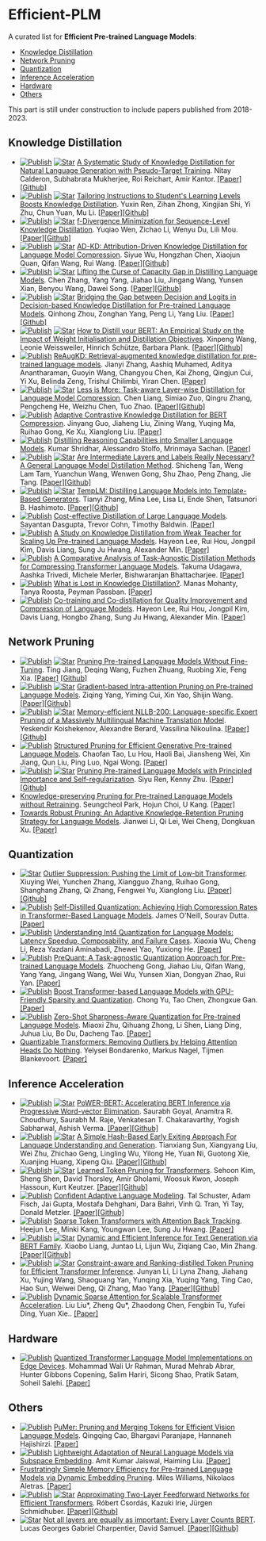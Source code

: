 # Efficient-PLM

A curated list for **Efficient Pre-trained Language Models**:
  - [Knowledge Distillation](#knowledge-distillation)
  - [Network Pruning](#network-pruning)
  - [Quantization](#quantization)
  - [Inference Acceleration](#inference-acceleration)
  - [Hardware](#hardware)
  - [Others](#others)

This part is still under construction to include papers published from 2018-2023.



## Knowledge Distillation
* [![Publish](https://img.shields.io/badge/Conference-ACL'23-blue)]() [![Star](https://img.shields.io/github/stars/nitaytech/KD4Gen.svg?style=social&label=Star)](https://github.com/nitaytech/KD4Gen) [A Systematic Study of Knowledge Distillation for Natural Language Generation with Pseudo-Target Training](https://arxiv.org/abs/2305.02031). Nitay Calderon, Subhabrata Mukherjee, Roi Reichart, Amir Kantor. [[Paper]](https://arxiv.org/abs/2305.02031)[[Github]](https://github.com/nitaytech/KD4Gen)
* [![Publish](https://img.shields.io/badge/Conference-ACL'23-blue)]() [![Star](https://img.shields.io/github/stars/twinkle0331/LGTM.svg?style=social&label=Star)](https://github.com/twinkle0331/LGTM) [Tailoring Instructions to Student's Learning Levels Boosts Knowledge Distillation](https://arxiv.org/abs/2305.09651). Yuxin Ren, Zihan Zhong, Xingjian Shi, Yi Zhu, Chun Yuan, Mu Li. [[Paper]](https://arxiv.org/abs/2305.09651)[[Github]](https://github.com/twinkle0331/LGTM)
* [![Publish](https://img.shields.io/badge/Conference-ACL'23-blue)]() [![Star](https://img.shields.io/github/stars/MANGA-UOFA/fdistill.svg?style=social&label=Star)](https://github.com/MANGA-UOFA/fdistill) [f-Divergence Minimization for Sequence-Level Knowledge Distillation](https://aclanthology.org/2023.acl-long.605/). Yuqiao Wen, Zichao Li, Wenyu Du, Lili Mou. [[Paper]](https://aclanthology.org/2023.acl-long.605/)[[Github]](https://github.com/MANGA-UOFA/fdistill)
* [![Publish](https://img.shields.io/badge/Conference-ACL'23-blue)]() [![Star](https://img.shields.io/github/stars/brucewsy/AD-KD.svg?style=social&label=Star)](https://github.com/brucewsy/AD-KD) [AD-KD: Attribution-Driven Knowledge Distillation for Language Model Compression](https://arxiv.org/abs/2305.10010). Siyue Wu, Hongzhan Chen, Xiaojun Quan, Qifan Wang, Rui Wang. [[Paper]](https://arxiv.org/abs/2305.10010)[[Github]](https://github.com/brucewsy/AD-KD)
* [![Publish](https://img.shields.io/badge/Conference-ACL'23-blue)]() [![Star](https://img.shields.io/github/stars/GeneZC/MiniMoE.svg?style=social&label=Star)](https://github.com/GeneZC/MiniMoE) [Lifting the Curse of Capacity Gap in Distilling Language Models](https://arxiv.org/abs/2305.12129). Chen Zhang, Yang Yang, Jiahao Liu, Jingang Wang, Yunsen Xian, Benyou Wang, Dawei Song. [[Paper]](https://arxiv.org/abs/2305.12129)[[Github]](https://github.com/GeneZC/MiniMoE)
* [![Publish](https://img.shields.io/badge/Conference-ACL'23-blue)]() [![Star](https://img.shields.io/github/stars/thunlp-mt/dbkd-plm.svg?style=social&label=Star)](https://github.com/thunlp-mt/dbkd-plm) [Bridging the Gap between Decision and Logits in Decision-based Knowledge Distillation for Pre-trained Language Models](https://arxiv.org/abs/2306.08909). Qinhong Zhou, Zonghan Yang, Peng Li, Yang Liu. [[Paper]](https://arxiv.org/abs/2306.08909)[[Github]](https://github.com/thunlp-mt/dbkd-plm)
* [![Publish](https://img.shields.io/badge/Conference-ACL'23-blue)]() [![Star](https://img.shields.io/github/stars/mainlp/How-to-distill-your-BERT.svg?style=social&label=Star)](https://github.com/mainlp/How-to-distill-your-BERT) [How to Distill your BERT: An Empirical Study on the Impact of Weight Initialisation and Distillation Objectives](https://arxiv.org/abs/2305.15032). Xinpeng Wang, Leonie Weissweiler, Hinrich Schütze, Barbara Plank. [[Paper]](https://arxiv.org/abs/2305.15032)[[Github]](https://github.com/mainlp/How-to-distill-your-BERT)
* [![Publish](https://img.shields.io/badge/Conference-ACL'23-blue)]() [ReAugKD: Retrieval-augmented knowledge distillation for pre-trained language models](https://www.amazon.science/publications/reaugkd-retrieval-augmented-knowledge-distillation-for-pre-trained-language-models). Jianyi Zhang, Aashiq Muhamed, Aditya Anantharaman, Guoyin Wang, Changyou Chen, Kai Zhong, Qingjun Cui, Yi Xu, Belinda Zeng, Trishul Chilimbi, Yiran Chen. [[Paper]](https://www.amazon.science/publications/reaugkd-retrieval-augmented-knowledge-distillation-for-pre-trained-language-models)
* [![Publish](https://img.shields.io/badge/Conference-ICML'23-blue)]() [![Star](https://img.shields.io/github/stars/cliang1453/task-aware-distillation.svg?style=social&label=Star)](https://github.com/cliang1453/task-aware-distillation) [Less is More: Task-aware Layer-wise Distillation for Language Model Compression](https://openreview.net/forum?id=B6J3ygdPJh). Chen Liang, Simiao Zuo, Qingru Zhang, Pengcheng He, Weizhu Chen, Tuo Zhao. [[Paper]](https://openreview.net/forum?id=B6J3ygdPJh)[[Github]](https://github.com/cliang1453/task-aware-distillation)
* [![Publish](https://img.shields.io/badge/Conference-ACL'23%20Findings-blue)]() [Adaptive Contrastive Knowledge Distillation for BERT Compression](https://aclanthology.org/2023.findings-acl.569/). Jinyang Guo, Jiaheng Liu, Zining Wang, Yuqing Ma, Ruihao Gong, Ke Xu, Xianglong Liu. [[Paper]](https://aclanthology.org/2023.findings-acl.569/)
* [![Publish](https://img.shields.io/badge/Conference-ACL'23%20Findings-blue)]() [Distilling Reasoning Capabilities into Smaller Language Models](https://arxiv.org/abs/2212.00193). Kumar Shridhar, Alessandro Stolfo, Mrinmaya Sachan. [[Paper]](https://arxiv.org/abs/2212.00193)
* [![Publish](https://img.shields.io/badge/Conference-ACL'23%20Findings-blue)]() [![Star](https://img.shields.io/github/stars/aitsc/glmkd.svg?style=social&label=Star)](https://github.com/aitsc/glmkd) [Are Intermediate Layers and Labels Really Necessary? A General Language Model Distillation Method](https://arxiv.org/abs/2306.06625). Shicheng Tan, Weng Lam Tam, Yuanchun Wang, Wenwen Gong, Shu Zhao, Peng Zhang, Jie Tang. [[Paper]](https://arxiv.org/abs/2306.06625)[[Github]](https://github.com/aitsc/glmkd)
* [![Publish](https://img.shields.io/badge/Conference-ACL'23%20Findings-blue)]() [![Star](https://img.shields.io/github/stars/tiiiger/templm.svg?style=social&label=Star)](https://github.com/tiiiger/templm) [TempLM: Distilling Language Models into Template-Based Generators](https://arxiv.org/abs/2205.11055). Tianyi Zhang, Mina Lee, Lisa Li, Ende Shen, Tatsunori B. Hashimoto. [[Paper]](https://arxiv.org/abs/2205.11055)[[Github]](https://github.com/tiiiger/templm)
* [![Publish](https://img.shields.io/badge/Conference-ACL'23%20Findings-blue)]() [Cost-effective Distillation of Large Language Models](https://aclanthology.org/2023.findings-acl.463/). Sayantan Dasgupta, Trevor Cohn, Timothy Baldwin. [[Paper]](https://aclanthology.org/2023.findings-acl.463/)
* [![Publish](https://img.shields.io/badge/Conference-ACL'23%20Findings-blue)]() [A Study on Knowledge Distillation from Weak Teacher for Scaling Up Pre-trained Language Models](https://arxiv.org/abs/2305.18239). Hayeon Lee, Rui Hou, Jongpil Kim, Davis Liang, Sung Ju Hwang, Alexander Min. [[Paper]](https://arxiv.org/abs/2305.18239)
* [![Publish](https://img.shields.io/badge/Conference-EMNLP'23%20Industry%20Track-blue)]() [A Comparative Analysis of Task-Agnostic Distillation Methods for Compressing Transformer Language Models](https://arxiv.org/abs/2310.08797). Takuma Udagawa, Aashka Trivedi, Michele Merler, Bishwaranjan Bhattacharjee. [[Paper]](https://arxiv.org/abs/2310.08797)
* [![Publish](https://img.shields.io/badge/Conference-NeurIPS'23%20ENLSP-blue)]() [What is Lost in Knowledge Distillation?](https://arxiv.org/abs/2311.04142). Manas Mohanty, Tanya Roosta, Peyman Passban. [[Paper]](https://arxiv.org/abs/2311.04142)
* [![Publish](https://img.shields.io/badge/Conference-EMNLP'23%20Findings-blue)]() [Co-training and Co-distillation for Quality Improvement and Compression of Language Models](https://arxiv.org/abs/2311.02849). Hayeon Lee, Rui Hou, Jongpil Kim, Davis Liang, Hongbo Zhang, Sung Ju Hwang, Alexander Min. [[Paper]](https://arxiv.org/abs/2311.02849)

## Network Pruning
* [![Publish](https://img.shields.io/badge/Conference-ACL'23-blue)]() [![Star](https://img.shields.io/github/stars/kongds/SMP.svg?style=social&label=Star)](https://github.com/allenai/kongds/SMP) [Pruning Pre-trained Language Models Without Fine-Tuning](https://aclanthology.org/2023.acl-long.35/). Ting Jiang, Deqing Wang, Fuzhen Zhuang, Ruobing Xie, Feng Xia. [[Paper]](https://aclanthology.org/2023.acl-long.35/) [[Github]](https://github.com/kongds/SMP) 
* [![Publish](https://img.shields.io/badge/Conference-ACL'23-blue)]() [![Star](https://img.shields.io/github/stars/airaria/GRAIN.svg?style=social&label=Star)](https://github.com/airaria/GRAIN) [Gradient-based Intra-attention Pruning on Pre-trained Language Models](https://arxiv.org/abs/2212.07634). Ziqing Yang, Yiming Cui, Xin Yao, Shijin Wang. [[Paper]](https://arxiv.org/abs/2212.07634)[[Github]](https://github.com/airaria/GRAIN)
* [![Publish](https://img.shields.io/badge/Conference-ACL'23-blue)]() [![Star](https://img.shields.io/github/stars/naver/nllb-pruning.svg?style=social&label=Star)](https://github.com/naver/nllb-pruning) [Memory-efficient NLLB-200: Language-specific Expert Pruning of a Massively Multilingual Machine Translation Model](https://arxiv.org/abs/2212.09811). Yeskendir Koishekenov, Alexandre Berard, Vassilina Nikoulina. [[Paper]](https://arxiv.org/abs/2212.09811)[[Github]](https://github.com/naver/nllb-pruning)
* [![Publish](https://img.shields.io/badge/Conference-ACL'23%20Findings-blue)]() [Structured Pruning for Efficient Generative Pre-trained Language Models](https://aclanthology.org/2023.findings-acl.692/). 
Chaofan Tao, Lu Hou, Haoli Bai, Jiansheng Wei, Xin Jiang, Qun Liu, Ping Luo, Ngai Wong. [[Paper]](https://aclanthology.org/2023.findings-acl.692/) 
* [![Publish](https://img.shields.io/badge/Conference-ACL'23%20Findings-blue)]() [![Star](https://img.shields.io/github/stars/DRSY/PINS.svg?style=social&label=Star)](https://github.com/DRSY/PINS) [Pruning Pre-trained Language Models with Principled Importance and Self-regularization](https://aclanthology.org/2023.findings-acl.573/). Siyu Ren, Kenny Zhu. [[Paper]](https://aclanthology.org/2023.findings-acl.573/)[[Github]](https://github.com/DRSY/PINS)
* [Knowledge-preserving Pruning for Pre-trained Language Models without Retraining](https://arxiv.org/abs/2308.03449). Seungcheol Park, Hojun Choi, U Kang. [[Paper]](https://arxiv.org/abs/2308.03449)
* [Towards Robust Pruning: An Adaptive Knowledge-Retention Pruning Strategy for Language Models](https://arxiv.org/abs/2310.13191). Jianwei Li, Qi Lei, Wei Cheng, Dongkuan Xu. [[Paper]](https://arxiv.org/abs/2310.13191)

## Quantization
* [![Star](https://img.shields.io/github/stars/wimh966/outlier_suppression.svg?style=social&label=Star)](https://github.com/wimh966/outlier_suppression) [Outlier Suppression: Pushing the Limit of Low-bit Transformer](https://arxiv.org/abs/2209.13325). Xiuying Wei, Yunchen Zhang, Xiangguo Zhang, Ruihao Gong, Shanghang Zhang, Qi Zhang, Fengwei Yu, Xianglong Liu. [[Paper]](https://arxiv.org/abs/2209.13325)[[Github]](https://github.com/wimh966/outlier_suppression)
* [![Publish](https://img.shields.io/badge/Conference-ACL'23-blue)]() [Self-Distilled Quantization: Achieving High Compression Rates in Transformer-Based Language Models](https://aclanthology.org/2023.acl-short.114/). James O’Neill, Sourav Dutta. [[Paper]](https://aclanthology.org/2023.acl-short.114/)
* [![Publish](https://img.shields.io/badge/Conference-ICML'23-blue)]() [Understanding Int4 Quantization for Language Models: Latency Speedup, Composability, and Failure Cases](https://openreview.net/forum?id=q1WGm3hItW). Xiaoxia Wu, Cheng Li, Reza Yazdani Aminabadi, Zhewei Yao, Yuxiong He. [[Paper]](https://openreview.net/forum?id=q1WGm3hItW)
* [![Publish](https://img.shields.io/badge/Conference-ACL'23%20Findings-blue)]() [PreQuant: A Task-agnostic Quantization Approach for Pre-trained Language Models](https://arxiv.org/abs/2306.00014). Zhuocheng Gong, Jiahao Liu, Qifan Wang, Yang Yang, Jingang Wang, Wei Wu, Yunsen Xian, Dongyan Zhao, Rui Yan. [[Paper]](https://arxiv.org/abs/2306.00014)
* [![Publish](https://img.shields.io/badge/Conference-ACL'23%20Findings-blue)]() [Boost Transformer-based Language Models with GPU-Friendly Sparsity and Quantization](https://aclanthology.org/2023.findings-acl.15.pdf). Chong Yu, Tao Chen, Zhongxue Gan. [[Paper]](https://aclanthology.org/2023.findings-acl.15.pdf)
* [![Publish](https://img.shields.io/badge/Conference-EMNLP'23-blue)]() [Zero-Shot Sharpness-Aware Quantization for Pre-trained Language Models](https://arxiv.org/abs/2310.13315). Miaoxi Zhu, Qihuang Zhong, Li Shen, Liang Ding, Juhua Liu, Bo Du, Dacheng Tao. [[Paper]](https://arxiv.org/abs/2310.13315)
* [Quantizable Transformers: Removing Outliers by Helping Attention Heads Do Nothing](https://arxiv.org/abs/2306.12929). Yelysei Bondarenko, Markus Nagel, Tijmen Blankevoort. [[Paper]](https://arxiv.org/abs/2306.12929)

## Inference Acceleration
* [![Publish](https://img.shields.io/badge/Conference-ICML'20-blue)]() [![Star](https://img.shields.io/github/stars/IBM/PoWER-BERT.svg?style=social&label=Star)](https://github.com/IBM/PoWER-BERT) [PoWER-BERT: Accelerating BERT Inference via Progressive Word-vector Elimination](https://arxiv.org/abs/2001.08950). Saurabh Goyal, Anamitra R. Choudhury, Saurabh M. Raje, Venkatesan T. Chakaravarthy, Yogish Sabharwal, Ashish Verma. [[Paper]](https://arxiv.org/abs/2001.08950)[[Github]](https://github.com/IBM/PoWER-BERT)
* [![Publish](https://img.shields.io/badge/Conference-ACL'22%20Findings-blue)]() [![Star](https://img.shields.io/github/stars/txsun1997/HashEE.svg?style=social&label=Star)](https://github.com/txsun1997/HashEE) [A Simple Hash-Based Early Exiting Approach For Language Understanding and Generation](https://arxiv.org/abs/2203.01670). Tianxiang Sun, Xiangyang Liu, Wei Zhu, Zhichao Geng, Lingling Wu, Yilong He, Yuan Ni, Guotong Xie, Xuanjing Huang, Xipeng Qiu. [[Paper]](https://arxiv.org/abs/2203.01670)[[Github]](https://github.com/txsun1997/HashEE)
* [![Publish](https://img.shields.io/badge/Conference-KDD'22-blue)]() [![Star](https://img.shields.io/github/stars/kssteven418/LTP.svg?style=social&label=Star)](https://github.com/kssteven418/LTP) [Learned Token Pruning for Transformers](https://arxiv.org/abs/2107.00910). Sehoon Kim, Sheng Shen, David Thorsley, Amir Gholami, Woosuk Kwon, Joseph Hassoun, Kurt Keutzer. [[Paper]](https://arxiv.org/abs/2107.00910)[[Github]](https://github.com/kssteven418/LTP)
* [![Publish](https://img.shields.io/badge/Conference-NeurIPS'22%20Oral-blue)]() [Confident Adaptive Language Modeling](https://arxiv.org/abs/2207.07061). Tal Schuster, Adam Fisch, Jai Gupta, Mostafa Dehghani, Dara Bahri, Vinh Q. Tran, Yi Tay, Donald Metzler. [[Paper]](https://arxiv.org/abs/2207.07061)[[Github]](https://github.com/google-research/t5x/tree/main/t5x/contrib/calm)
* [![Publish](https://img.shields.io/badge/Conference-ICLR'23-blue)]() [Sparse Token Transformers with Attention Back Tracking](https://openreview.net/pdf?id=VV0hSE8AxCw). Heejun Lee, Minki Kang, Youngwan Lee, Sung Ju Hwang. [[Paper]](https://openreview.net/pdf?id=VV0hSE8AxCw)
* [![Publish](https://img.shields.io/badge/Conference-ACL'23-blue)]() [![Star](https://img.shields.io/github/stars/dropreg/DEER.svg?style=social&label=Star)](https://github.com/dropreg/DEER) [Dynamic and Efficient Inference for Text Generation via BERT Family](https://aclanthology.org/2023.acl-long.162/). Xiaobo Liang, Juntao Li, Lijun Wu, Ziqiang Cao, Min Zhang. [[Paper]](https://aclanthology.org/2023.acl-long.162/)[[Github]](https://github.com/dropreg/DEER)
* [![Publish](https://img.shields.io/badge/Conference-KDD'23-blue)]() [![Star](https://img.shields.io/github/stars/microsoft/Moonlit.svg?style=social&label=Star)](https://github.com/microsoft/Moonlit) [Constraint-aware and Ranking-distilled Token Pruning for Efficient Transformer Inference](https://arxiv.org/abs/2306.14393). Junyan Li, Li Lyna Zhang, Jiahang Xu, Yujing Wang, Shaoguang Yan, Yunqing Xia, Yuqing Yang, Ting Cao, Hao Sun, Weiwei Deng, Qi Zhang, Mao Yang. [[Paper]](https://arxiv.org/abs/2306.14393)[[Github]](https://github.com/microsoft/Moonlit)
* [![Publish](https://img.shields.io/badge/IEEE-TC'22-blue)]() [Dynamic Sparse Attention for Scalable Transformer Acceleration](https://ieeexplore.ieee.org/document/9896137). Liu Liu*, Zheng Qu*, Zhaodong Chen, Fengbin Tu, Yufei Ding, Yuan Xie.. [[Paper]](https://ieeexplore.ieee.org/document/9896137)

## Hardware
* [![Publish](https://img.shields.io/badge/Conference-ICMLA'23-blue)]() [Quantized Transformer Language Model Implementations on Edge Devices](https://arxiv.org/abs/2310.03971). Mohammad Wali Ur Rahman, Murad Mehrab Abrar, Hunter Gibbons Copening, Salim Hariri, Sicong Shao, Pratik Satam, Soheil Salehi. [[Paper]](https://arxiv.org/abs/2310.03971)

## Others
* [![Publish](https://img.shields.io/badge/Conference-ACL'23-blue)]() [PuMer: Pruning and Merging Tokens for Efficient Vision Language Models](https://arxiv.org/abs/2305.17530). Qingqing Cao, Bhargavi Paranjape, Hannaneh Hajishirzi. [[Paper]](https://arxiv.org/abs/2305.17530)
* [![Publish](https://img.shields.io/badge/Conference-CIKM%20short-blue)]() [Lightweight Adaptation of Neural Language Models via Subspace Embedding](https://arxiv.org/abs/2308.08688). Amit Kumar Jaiswal, Haiming Liu. [[Paper]](https://arxiv.org/abs/2308.08688)
* [Frustratingly Simple Memory Efficiency for Pre-trained Language Models via Dynamic Embedding Pruning](https://arxiv.org/abs/2309.08708). Miles Williams, Nikolaos Aletras. [[Paper]](https://arxiv.org/abs/2309.08708)
* [![Publish](https://img.shields.io/badge/Conference-EMNLP'23%20Findings-blue)]() [![Star](https://img.shields.io/github/stars/robertcsordas/moe.svg?style=social&label=Star)](https://github.com/robertcsordas/moe) [Approximating Two-Layer Feedforward Networks for Efficient Transformers](https://arxiv.org/abs/2310.10837). Róbert Csordás, Kazuki Irie, Jürgen Schmidhuber. [[Paper]](https://arxiv.org/abs/2310.10837)[[Github]](https://github.com/robertcsordas/moe)
* [![Star](https://img.shields.io/github/stars/ltgoslo/elc-bert.svg?style=social&label=Star)](https://github.com/ltgoslo/elc-bert) [Not all layers are equally as important: Every Layer Counts BERT](https://arxiv.org/abs/2311.02265). Lucas Georges Gabriel Charpentier, David Samuel. [[Paper]](https://arxiv.org/abs/2311.02265)[[Github]](https://github.com/ltgoslo/elc-bert)